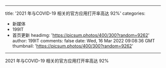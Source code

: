 
---
title: '2021 年与COVID-19 相关的官方应用打开率高达 92%'
categories: 
 - 新媒体
 - 199IT
 - 首页更新
headimg: 'https://picsum.photos/400/300?random=9262'
author: 199IT
comments: false
date: Wed, 16 Mar 2022 09:08:36 GMT
thumbnail: 'https://picsum.photos/400/300?random=9262'
---

<div>   
2021 年与COVID-19 相关的官方应用打开率高达 92%  
</div>
            